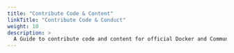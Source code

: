 ```yaml
---
title: "Contribute Code & Content"
linkTitle: "Contribute Code & Conduct"
weight: 10
description: >
  A Guide to contribute code and content for official Docker and Community Site
---
```



